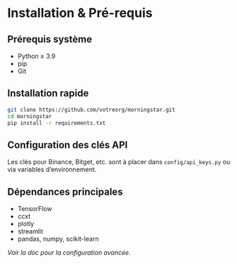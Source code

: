 # Installation & Pré-requis

## Prérequis système
- Python ≥ 3.9
- pip
- Git

## Installation rapide
```bash
git clone https://github.com/votreorg/morningstar.git
cd morningstar
pip install -r requirements.txt
```

## Configuration des clés API
Les clés pour Binance, Bitget, etc. sont à placer dans `config/api_keys.py` ou via variables d’environnement.

## Dépendances principales
- TensorFlow
- ccxt
- plotly
- streamlit
- pandas, numpy, scikit-learn

*Voir la doc pour la configuration avancée.*
